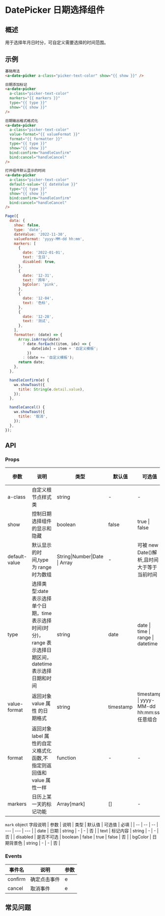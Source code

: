# DatePicker 日期选择组件

## 概述

用于选择年月日时分，可自定义需要选择的时间范围。

## 示例

```html
基础用法
<a-date-picker a-class="picker-text-color" show="{{ show }}" />

日期添加标记
<a-date-picker
  a-class="picker-text-color"
  markers="{{ markers }}"
  type="{{ type }}"
  show="{{ show }}"
/>

日期输出格式格式化
<a-date-picker
  a-class="picker-text-color"
  value-format="{{ valueFormat }}"
  format="{{ formatter }}"
  type="{{ type }}"
  show="{{ show }}"
  bind:confirm="handleConfirm"
  bind:cancel="handleCancel"
/>

打开组件默认显示的时间
<a-date-picker
  a-class="picker-text-color"
  default-value="{{ dateValue }}"
  type="{{ type }}"
  show="{{ show }}"
  bind:confirm="handleConfirm"
  bind:cancel="handleCancel"
/>
```

```js
Page({
  data: {
    show: false,
    type: 'date',
    dateValue: '2022-11-30',
    valueFormat: 'yyyy-MM-dd hh:mm',
    markers: [
      {
        date: '2022-01-01',
        text: '生日',
        disabled: true,
      },
      {
        date: '12-31',
        text: '跨年',
        bgColor: 'pink',
      },
      {
        date: '12-04',
        text: '色标',
      },
      {
        date: '12-28',
        text: '测试',
      },
    ],
    formatter: (date) => {
      Array.isArray(date)
        ? date.forEach((item, idx) => {
            date[idx] = item + '自定义模板';
          })
        : (date += '自定义模板');
      return date;
    },
  },

  handleConfirm(e) {
    wx.showToast({
      title: String(e.detail.value),
    });
  },

  handleCancel() {
    wx.showToast({
      title: '取消',
    });
  },
});
```

## API

### Props

| 参数          | 说明                                                                                                         | 类型                          | 默认值    | 可选值                                     | 必填 |
| ------------- | ------------------------------------------------------------------------------------------------------------ | ----------------------------- | --------- | ------------------------------------------ | ---- |
| a-class       | 自定义根节点样式类                                                                                           | string                        | -         | -                                          | 否   |
| show          | 控制日期选择组件的显示和隐藏                                                                                 | boolean                       | false     | true \| false                              | 否   |
| default-value | 默认显示的时间,type 为 range 时为数组                                                                        | String\|Number\|Date \| Array | -         | 可被 new Date()解析,且时间大于等于当前时间 | 否   |
| type          | 选择类型:date 表示选择单个日期，time 表示选择时间(时分)，range 表示选择日期区间，datetime 表示选择日期和时间 | string                        | date      | date \| time \| range \| datetime          | 否   |
| value-format  | 返回对象 value 属性 的日期格式                                                                               | string                        | timestamp | timestamp \| yyyy-MM-dd hh:mm:ss 任意组合  | 否   |
| format        | 返回对象 label 属性的自定义格式化函数,不指定则返回值和 value 属性一样                                        | function                      | -         | -                                          | 否   |
| markers       | 日历上某一天的标记功能                                                                                       | Array[mark]                   | []        | -                                          | 否   |

`mark` object 字段说明
| 参数 | 说明 | 类型 | 默认值 | 可选值 | 必填 |
| -- | -- | -- | --- | --- | --- |
| date | 日期 | string | - | - | 否 |
| text | 标记内容 | string | - | - | 否 |
| disabled | 是否不可选 | boolean | false | true \| false | 否 |
| bgColor | 日期背景色 | string | - | - | 否 |

### Events

| 事件名  | 说明         | 参数 |
| ------- | ------------ | ---- |
| confirm | 确定点击事件 | e    |
| cancel  | 取消事件     | e    |

## 常见问题
